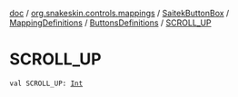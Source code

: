 [doc](../../../../index.md) / [org.snakeskin.controls.mappings](../../../index.md) / [SaitekButtonBox](../../index.md) / [MappingDefinitions](../index.md) / [ButtonsDefinitions](index.md) / [SCROLL_UP](./-s-c-r-o-l-l_-u-p.md)

# SCROLL_UP

`val SCROLL_UP: `[`Int`](https://kotlinlang.org/api/latest/jvm/stdlib/kotlin/-int/index.html)